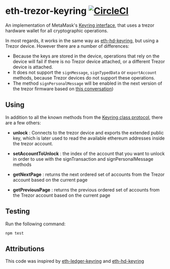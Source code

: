 eth-trezor-keyring [![CircleCI](https://circleci.com/gh/brunobar79/eth-trezor-keyring.svg?style=svg)](https://circleci.com/gh/brunobar79/eth-trezor-keyring)
==================

An implementation of MetaMask's [Keyring interface](https://github.com/MetaMask/eth-simple-keyring#the-keyring-class-protocol), that uses a trezor hardware
wallet for all cryptographic operations.

In most regards, it works in the same way as
[eth-hd-keyring](https://github.com/MetaMask/eth-hd-keyring), but using a Trezor
device. However there are a number of differences:

- Because the keys are stored in the device, operations that rely on the device
  will fail if there is no Trezor device attached, or a different Trezor device
  is attached.
- It does not support the `signMessage`, `signTypedData` or `exportAccount`
  methods, because Trezor devices do not support these operations.
- The method `signPersonalMessage` will be enabled in the next version of the trezor firmware based on  [this conversation](https://github.com/trezor/connect/issues/109#issuecomment-396217063))

Using
-----

In addition to all the known methods from the [Keyring class protocol](https://github.com/MetaMask/eth-simple-keyring#the-keyring-class-protocol),
there are a few others:

- **unlock** : Connects to the trezor device and exports the extended public key, which is later used to read the available ethereum addresses inside the trezor account.

- **setAccountToUnlock** : the index of the account that you want to unlock in order to use with the signTransaction and signPersonalMessage methods

- **getNextPage** : returns the next ordered set of accounts from the Trezor account based on the current page

- **getPreviousPage** : returns the previous ordered set of accounts from the Trezor account based on the current page

Testing
-------
Run the following command:

```
npm test
```



Attributions
-------
This code was inspired by [eth-ledger-keyring](https://github.com/jamespic/eth-ledger-keyring) and [eth-hd-keyring](https://github.com/MetaMask/eth-hd-keyring)